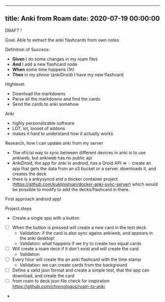 
---
title: Anki from Roam
date: 2020-07-19 00:00:00
---


DRAFT !





Goal: Able to extract the anki  flashcards from own notes


Definition of Success:
  - **Given** I do some changes in my roam files
  - **And** I add a new flashcard node
  - **When** some time happens (1h)
  - **Then** in my phone (ankiDroid) I have my new flashcard


Highlevel:
  - Download the markdowns
  - Parse all the markdowns and find the cards
  - Send the cards to anki somehow


Anki
  - highly personalizable software
  - LOT, lot, loooot of addons
  - makes it hard to understand how it actually works


Research, how I can update anki from my server
  - The oficial way to sync between different devices in anki is to use ankiweb, but ankiweb has no public api
  - AnkiDroid, the app for anki in android, has a Droid API => 💡 create an app that gets the data from an s3 bucket or a server. downloads it, and creates the deck
  - there is a ankysyncd and a docker container project (https://github.com/kuklinistvan/docker-anki-sync-server) which would be possible to modify to add the decks/flashcard in there..


First approach android app!


Project steps
  - Create a single app with a button
  - [ ] When the button is pressed will create a new card in the test deck
      - Validation: if the card is also sync agains ankiweb, and appears in the anki desktop!
      - Validation: what happens if we try to create two equal cards
  - [ ] Will create a roam deck if it don't exist and will create the card
      - Validation 
  - [ ]  Every hour will create the an anki flashcard with the time stamp
      - Validation: we can create cards from the background
  - [ ] Define a valid json format  and create a simple test, that the app can download, and create the card
  - [ ] from roam to deck json file check for inspiration https://github.com/chronologos/roam-to-anki
  - 
